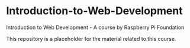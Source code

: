 # Introduction-to-Web-Development
Introduction to Web Development - A course by Raspberry Pi Foundation


This repository is a placeholder for the material related to this course.
